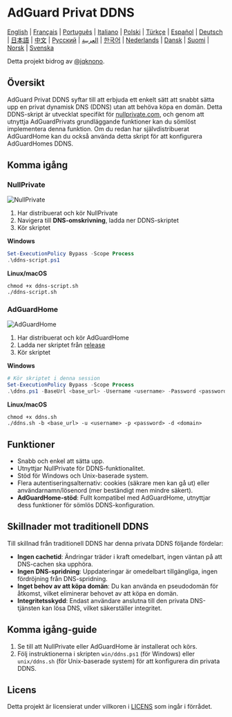 # AdGuard Privat DDNS

[English](readme.md) | [Français](readme.fr.md) | [Português](readme.pt.md) | [Italiano](readme.it.md) | [Polski](readme.pl.md) | [Türkçe](readme.tr.md) | [Español](readme.es.md) | [Deutsch](readme.de.md) | [日本語](readme.ja.md) | [中文](readme.zh.md) | [Русский](readme.ru.md) | [العربية](readme.ar.md) | [한국어](readme.ko.md) | [Nederlands](readme.nl.md) | [Dansk](readme.da.md) | [Suomi](readme.fi.md) | [Norsk](readme.no.md) | [Svenska](readme.sv.md)

Detta projekt bidrog av [@jqknono](https://github.com/jqknono).

## Översikt

AdGuard Privat DDNS syftar till att erbjuda ett enkelt sätt att snabbt sätta upp en privat dynamisk DNS (DDNS) utan att behöva köpa en domän.
Detta DDNS-skript är utvecklat specifikt för [nullprivate.com](https://nullprivate.com), och genom att utnyttja AdGuardPrivats grundläggande funktioner kan du sömlöst implementera denna funktion.
Om du redan har självdistribuerat AdGuardHome kan du också använda detta skript för att konfigurera AdGuardHomes DDNS.

## Komma igång

### NullPrivate

![NullPrivate](./assets/nullprivate.webp)

1. Har distribuerat och kör NullPrivate
2. Navigera till **DNS-omskrivning**, ladda ner DDNS-skriptet
3. Kör skriptet

**Windows**

```powershell
Set-ExecutionPolicy Bypass -Scope Process
.\ddns-script.ps1
```

**Linux/macOS**

```shell
chmod +x ddns-script.sh
./ddns-script.sh
```

### AdGuardHome

![AdGuardHome](./assets/adguardhome.webp)

1. Har distribuerat och kör AdGuardHome
2. Ladda ner skriptet från [release](https://github.com/NullPrivate/nullprivate-ddns/releases)
3. Kör skriptet

**Windows**

```powershell
# Kör skriptet i denna session
Set-ExecutionPolicy Bypass -Scope Process
.\ddns.ps1 -BaseUrl <base_url> -Username <username> -Password <password> -Domain <domain>
```

**Linux/macOS**

```shell
chmod +x ddns.sh
./ddns.sh -b <base_url> -u <username> -p <password> -d <domain>
```

## Funktioner

- Snabb och enkel att sätta upp.
- Utnyttjar NullPrivate för DDNS-funktionalitet.
- Stöd för Windows och Unix-baserade system.
- Flera autentiseringsalternativ: cookies (säkrare men kan gå ut) eller användarnamn/lösenord (mer beständigt men mindre säkert).
- **AdGuardHome-stöd**: Fullt kompatibel med AdGuardHome, utnyttjar dess funktioner för sömlös DDNS-konfiguration.

## Skillnader mot traditionell DDNS

Till skillnad från traditionell DDNS har denna privata DDNS följande fördelar:

- **Ingen cachetid**: Ändringar träder i kraft omedelbart, ingen väntan på att DNS-cachen ska upphöra.
- **Ingen DNS-spridning**: Uppdateringar är omedelbart tillgängliga, ingen fördröjning från DNS-spridning.
- **Inget behov av att köpa domän**: Du kan använda en pseudodomän för åtkomst, vilket eliminerar behovet av att köpa en domän.
- **Integritetsskydd**: Endast användare anslutna till den privata DNS-tjänsten kan lösa DNS, vilket säkerställer integritet.

## Komma igång-guide

1. Se till att NullPrivate eller AdGuardHome är installerat och körs.
2. Följ instruktionerna i skripten `win/ddns.ps1` (för Windows) eller `unix/ddns.sh` (för Unix-baserade system) för att konfigurera din privata DDNS.

## Licens

Detta projekt är licensierat under villkoren i [LICENS](LICENSE) som ingår i förrådet.